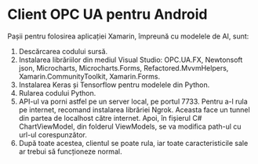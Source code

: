 # Client OPC UA pentru Android
 Pașii pentru folosirea aplicației Xamarin, împreună cu modelele de AI, sunt:
 1. Descărcarea codului sursă.
 2. Instalarea librăriilor din mediul Visual Studio: OPC.UA.FX, Newtonsoft json, Microcharts, Microcharts.Forms, Refactored.MvvmHelpers, Xamarin.CommunityToolkit, Xamarin.Forms.
 3. Instalarea Keras și Tensorflow pentru modelele din Python.
 4. Rularea codului Python.
 5. API-ul va porni astfel pe un server local, pe portul 7733. Pentru a-l rula pe internet, recomand instalarea librăriei Ngrok. Aceasta face un tunnel din partea de localhost către internet. Apoi, în fișierul C# ChartViewModel, din folderul ViewModels, se va modifica path-ul cu url-ul corespunzător.
 6. După toate acestea, clientul se poate rula, iar toate caracteristicile sale ar trebui să funcționeze normal.
